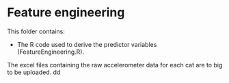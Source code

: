 # Feature engineering
This folder contains:
- The R code used to derive the predictor variables (FeatureEngineering.R).

The excel files containing the raw accelerometer data for each cat are to big to be uploaded.
dd
